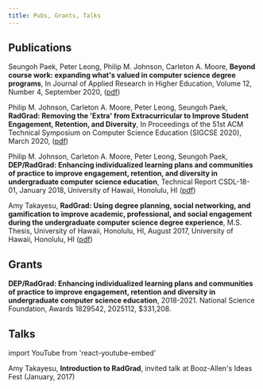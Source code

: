 ```yaml
---
title: Pubs, Grants, Talks
---
```


## Publications

Seungoh Paek, Peter Leong, Philip M. Johnson, Carleton A. Moore, **Beyond course work: expanding what's valued in computer science degree programs**, In Journal of Applied Research in Higher Education, Volume 12, Number 4, September 2020, ([pdf](http://csdl.ics.hawaii.edu/techreports/2020/20-08/20-08.pdf))

Philip M. Johnson, Carleton A. Moore, Peter Leong, Seungoh Paek, **RadGrad: Removing the 'Extra' from Extracurricular to Improve Student Engagement, Retention, and Diversity**, In Proceedings of the 51st ACM Technical Symposium on Computer Science Education (SIGCSE 2020), March 2020, ([pdf](http://csdl.ics.hawaii.edu/techreports/2019/19-04/19-04.pdf))

Philip M. Johnson, Carleton A. Moore, Peter Leong, Seungoh Paek, **DEP/RadGrad: Enhancing individualized learning plans and communities of practice to improve engagement, retention, and diversity in undergraduate computer science education**, Technical Report CSDL-18-01, January 2018, University of Hawaii, Honolulu, HI ([pdf](http://csdl.ics.hawaii.edu/techreports/2018/18-01/18-01.pdf))

Amy Takayesu, **RadGrad: Using degree planning, social networking, and gamification to improve academic, professional, and social engagement during the undergraduate computer science degree experience**, M.S. Thesis, University of Hawaii, Honolulu, HI, August 2017, University of Hawaii, Honolulu, HI ([pdf](http://csdl.ics.hawaii.edu/techreports/2017/17-05/17-05.pdf))

## Grants

**DEP/RadGrad: Enhancing individualized learning plans and communities of practice to improve engagement, retention and diversity in undergraduate computer science education**, 2018-2021.  National Science Foundation, Awards 1829542, 2025112, $331,208.

## Talks

import YouTube from 'react-youtube-embed'

Amy Takayesu, **Introduction to RadGrad**, invited talk at Booz-Allen's Ideas Fest (January, 2017)

<YouTube id="BzgBlgWfTdE"/>